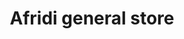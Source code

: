 ---
title: "Afridi general store"
url: /karachi/afridi-general-store-essa-nagri-eissa-nagri-karachi/
shop: general
---